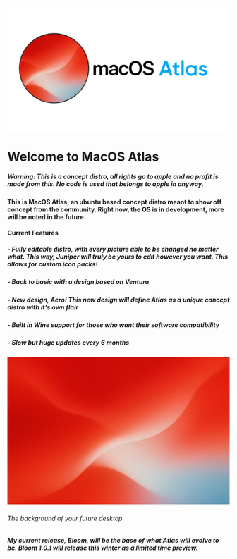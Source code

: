 ![Logo](Untitled-Project2.jpg)




# Welcome to MacOS Atlas




##### Warning: This is a concept distro, all rights go to apple and no profit is made from this. No code is used that belongs to apple in anyway.


#### This is MacOS Atlas, an ubuntu based concept distro meant to show off concept from the community. Right now, the OS is in development, more will be noted in the future.

#### Current Features
##### - Fully editable distro, with every picture able to be changed no matter what. This way, Juniper will truly be yours to edit however you want. This allows for custom icon packs!
##### - Back to basic with a design based on Ventura
##### - New design, Aero! This new design will define Atlas as a unique concept distro with it's own flair
##### - Built in Wine support for those who want their software compatibility
##### - Slow but huge updates every 6 months

![Logo](Backgroundd.jpg)
###### The background of your future desktop

##### My current release, Bloom, will be the base of what Atlas will evolve to be. Bloom 1.0.1 will release this winter as a limited time preview.
